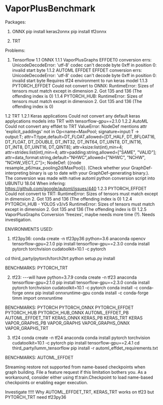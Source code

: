 # VaporPlusBenchmark

Packages:

1. ONNX
pip install keras2onnx
pip install tf2onnx

2. TRT

Problems:

1. Tensorflow
1.1 ONNX
1.1.1 VaporPlusGraphs
EFFDET0 conversion errs: UnicodeDecodeError: 'utf-8' codec can't decode byte 0xff in position 0: invalid start byte
1.1.2 AUTOML EFFDET
EFFDET conversion errs: UnicodeDecodeError: 'utf-8' codec can't decode byte 0xff in position 0: invalid start byte
Requires tf24 environment to run keras model
1.1.3 PYTORCH_EFFDET
Could not convert to ONNX: RuntimeError: Sizes of tensors must match except in dimension 2. Got 135 and 136 (The offending index is 0)
1.1.4 PYTORCH_HUB:
RuntimeError: Sizes of tensors must match except in dimension 2. Got 135 and 136 (The offending index is 0)

1.2 TRT
1.2.1 Keras applications
Could not convert any default keras applycations models into TRT with tensorflow-gpu==2.1.0
1.2.2 AutoML
Could not convert any effdet to TRT ValueError: NodeDef mentions attr 'explicit_paddings' not in Op<name=MaxPool; signature=input:T -> output:T; attr=T:type,default=DT_FLOAT,allowed=[DT_HALF, DT_BFLOAT16, DT_FLOAT, DT_DOUBLE, DT_INT32, DT_INT64, DT_UINT8, DT_INT16, DT_INT8, DT_UINT16, DT_QINT8]; attr=ksize:list(int),min=4; attr=strides:list(int),min=4; attr=padding:string,allowed=["SAME", "VALID"]; attr=data_format:string,default="NHWC",allowed=["NHWC", "NCHW", "NCHW_VECT_C"]>; NodeDef: {{node resample_p6/max_pooling2d/MaxPool}}. (Check whether your GraphDef-interpreting binary is up to date with your GraphDef-generating binary.).
The conversion was made with native automl python conversion script into UBUNTU 18.04
When infering: https://github.com/google/automl/issues/440
1.2.3 PYTORCH_EFFDET
Could not convert to TRT: RuntimeError: Sizes of tensors must match except in dimension 2. Got 135 and 136 (The offending index is 0)
1.2.4 PYTORCH_HUB - YOLOS v3/v5
RuntimeError: Sizes of tensors must match except in dimension 2. Got 135 and 136 (The offending index is 0)
1.2.5 VaporPlusGraphs
Conversion 'freezes', maybe needs more time (?). Needs investigation.

ENVIRONMENTS USED:
1. tf23py36:
conda create -n tf23py36 python=3.6 anaconda opencv tensorflow-gpu=2.1.0
pip install tensorflow-gpu==2.3.0
conda install pytorch torchvision cudatoolkit=10.1 -c pytorch

cd third_party/pytorch/torch2trt
python setup.py install

BENCHMARKS:
PYTORCH_TRT

2. tf23: ---will have python=3.7.9
conda create -n tf23 anaconda tensorflow-gpu=2.1.0
pip install tensorflow-gpu==2.3.0
conda install pytorch torchvision cudatoolkit=10.1 -c pytorch
conda install -c conda-forge onnx
pip install onnxruntime-gpu
conda install -c conda-forge timm
import onnxruntime

BENCHMARKS:
PYTORCH
PYTORCH_ONNX
PYTORCH_EFFDET
PYTORCH_HUB
PYTORCH_HUB_ONNX
AUTOML_EFFDET_PB
AUTOML_EFFDET_TRT
KERAS_ONNX
KERAS_PB
KERAS_TRT
KERAS
VAPOR_GRAPHS_PB
VAPOR_GRAPHS
VAPOR_GRAPHS_ONNX
VAPOR_GRAPHS_TRT

3. tf24
conda create -n tf24 anaconda
conda install pytorch torchvision cudatoolkit=10.1 -c pytorch
pip install tensorflow-gpu==2.4.1
cd third_party/lumm_tensorflow
pip install -r automl_effdet_requirements.txt

BENCHMARKS:
AUTOML_EFFDET

Streaming restore not supported from name-based checkpoints when graph building. File a feature request if this limitation bothers you. As a workaround, consider either using tf.train.Checkpoint to load name-based checkpoints or enabling eager execution.



Investigate !!!!!
Why AUTOML_EFFDET_TRT, KERAS_TRT  works on tf23 but PYTORCH_TRT need tf23py36